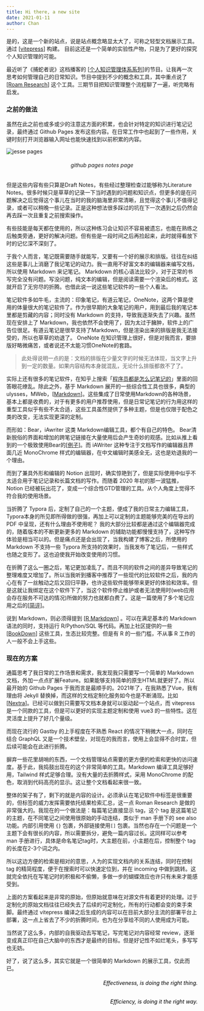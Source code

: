 ```yaml
---
title: Hi there, a new site
date: 2021-01-11
author: Chan
---
```


是的，这是一个新的站点，说是站点概念略显太大了，可称之轻型文档展示工具。通过 [[vitepress](https://vitepress.vuejs.org/)] 构建。
目前这还是一个简单的实验性产物，只是为了更好的探究个人知识管理的可能。

最近听了《捕蛇者说》这档播客的 [[个人知识管理体系系列](https://pythonhunter.org/episodes/ep23)]的节目。让我再一次思考如何管理自己的日常知识。节目中提到不少的概念和工具，其中重点说了 [[Roam Research](https://roamresearch.com/)] 这个工具。三期节目把知识管理整个流程聊了一遍，听完略有启发。

### 之前的做法

虽然在此之前也或多或少的注意这方面的积累，也会针对特定的知识进行笔记记录，最终通过 Github Pages 发布这些内容。在日常工作中也起到了一些作用，关键时刻打开浏览器输入网址也能快速找到以前积累的内容。

![jesse pages](/images/github-pages.png)
<h6 style="text-align:center">github pages notes page</h6>

但是这些内容有些只算是Draft Notes，有些经过整理检查过能够称为Literature Notes。很多时候只是草草的记录一下当时遇到的问题和知识点，但更多的是在问题解决之后觉得这个事儿在当时的我的脑海里非常清晰，且觉得这个事儿不值得记录，或者可以稍晚一些记录。正是这种想法很多踩过的坑在下一次遇到之后仍然会再去踩一次且重复之前搜索操作。

有些技能是每天都在使用的，所以这种练习会让知识不容易被遗忘，也能在熟练之后触类旁通，更好的解决问题。但有些是一段时间之后再捡起来，此时就得看放下时的记忆深不深刻了。

于我个人而言，笔记既需要随手就能写，又要有一个好的展示和排版。往往在纠结这些是事儿上消磨了我记笔记的动力。我一直用不好富文本的编辑器来编写文档，所以使用 Markdown 来记笔记。 Markdown 的核心语法比较少，对于正常的书写完全没有问题。写没问题，纯文本的编辑，但是阅读需要一个渲染后的格式。这就开启了无穷尽的折腾。也借此说一说这些笔记软件的一些个人看法。

笔记软件多如牛毛，主流的：印象笔记，有道云笔记，OneNote，这两个算是使用的体量很大的笔记软件了。作为很早期的大象笔记的用户，用到最后我的笔记本里都是剪藏的内容；同时没有 Markdown 的支持，导致我逐渐失去了兴趣。虽然现在安排上了 Markdown，我也依然不会使用了，因为太过于臃肿，软件上的广告位很足。有道云笔记是很早支持了Markdown，但是渲染出来的排版是我无法接受的，所以也草草的劝退了。 OneNote 在知识管理上很好，但是对我而言，要排版好略微痛苦，或者说还不太能习惯OneNote的套路。

> 此处得说明一点的是：文档的排版在少量文字的时候无法体现，当文字上升到一定的数量。如果内容结构本身就混乱，无论什么排版都救不了了。

实际上还有很多的笔记软件，在知乎上搜索「[程序员都是怎么记笔记的](https://www.zhihu.com/question/26229037)」里面的回答眼花缭乱。除此之外，基于 Markdown 展开的一些综合性工具也很多，典型的 ulysses，MWeb，[[Markdown](https://markdown.app/)]。这些集成了日常使用Markdown的各种场景，基本上都是收费的，对于有更多的用户推荐使用，但是日常记笔记的行为用这样的重型工具似乎有些不太合适，这些工具虽然提供了多种主题，但是也仅限于配色之类的改变，无法实现更深的定制。

而形如：Bear，iAwriter 这类 Markdown编辑工具，都个有自己的特色。 Bear清新脱俗的界面和增加的跨笔记链接在大量使用后会产生奇妙的观感。比如从推上看到的一个极致使用Bear的[[例子](https://twitter.com/Tisoga/status/1257978323793178625)]。而 iAWriter 这种专注于文档写作的编辑器且界面几近 MonoChrome 样式的编辑器，在中文编辑时美感全无，这也是劝退我的一个理由。

而到了兼具外形和编辑的 Notion 出现时，确实惊艳到了，但是实际使用中似乎不太适合用于笔记记录和长篇文档的写作。而随着 2020 年初的那一波猛推，Notion 已经被玩出花了，变成一个综合性GTD管理的工具。从个人角度上觉得不符合我的使用场景。

当折腾了 Typora 后，定制了自己的一个主题，便成了我的日常主力编辑工具，Typora本身的所见即所得做的很强，再加上可以定制的主题能够完美的在导出的 PDF 中呈现，还有什么理由不使用呢？ 我的大部分比较都是通过这个编辑器完成的，随着版本的不断更新更多的 Markdown 的辅助功能都慢慢支持了，这种写作体验是相当可以的。但是痛点还是会出现了，当我构建了博客之后，所使用的 Markdown 不支持一些 Typora 所支持的效果时，当我发布了笔记后，一些样式也随之变形了。这也迫使我开始改变使用的习惯。

在折腾了这么一圈之后，笔记更加凌乱了。而且不同的软件之间的差异导致笔记的整理难度又增加了。所以当我听到播客中推荐了一些现代的比较软件之后，我的内心在有了一丝触动之后又回归平静，也许这些软件能够带来更好的体验和效率。但是这就让我绑定在这个软件下了，当这个软件停止维护或者无法使用时(web应用会存在服务不可达的情况)所做的努力也就都白费了。这是一篇使用了多个笔记应用之后的[[简评](https://happyxiao.com/notes-app/)]。

说到 Markdown，则必须得提到 [[R Markdown](https://rmarkdown.rstudio.com/)] 。可以在满足基本的 Markdown 语法的同时，支持运行 R/Python/SQL 等代码。再加上社区提供的一些 [[BookDown](https://bookdown.org/yihui/rmarkdown/yihui-xie.html)] 这些工具，生态比较完整。但是有 R 的一些门槛，不从事 R 工作的人一般不会上手这些。

### 现在的方案

通篇思考了我日常的工作场景和需求，我发现我只需要写一个简单的 Markdown 文档，外加一点点扩展Feature。如果能够支持简单的原生HTML就更好了。所以最开始的 Github Pages 于我而言是最顺手的。2021年了，在我熟悉了Vue，我有理由将 Jekyll 替换掉，而这样的文档定制化服务如今也是不断涌现。比如[[Nextra](https://nextra.vercel.app/)]。已经可以做到只需要写文档本身就可以驱动起一个站点，而 vitepress 是一个同款的工具，但是可以更好的实现主题定制和使用 vue3 的一些特性。这在灵活度上提升了好几个量级。

而现在流行的 Gastby 的上手程度在不熟悉 React 的情况下稍微大一点，同时在结合 GraphQL 又是一个技术壁垒，对现在的我而言，使用上会显得不合时宜，但后续可能会在此进行折腾。

摒弃一些花里胡哨的东西，一个文档管理站点需要的更方便的检索和更快的访问速度。基于此，我捣鼓出现在的这个非常简单的工具。Markdown 编译工具足够好用，Tailwind 样式足够合理。没有大量的去折腾样式，采用 MonoChrome 的配色，取消到代码高亮的显示。这让整个文档看起来很一致。

整体的架子有了，剩下的就是内容的设计。必须承认在笔记软件中标签是很重要的，但标签的威力发挥需要依托结果检索汇总，这一点 Roman Research 是做的非常强大的。我现在的一个做法是：每篇笔记直接显示 tag，这个 tag 是这篇笔记的主题，在不同笔记之间使用很原始的手动连结，类似于 man 手册下的 see also 功能。内部引用使用 `{}` 包裹，外部链接使用`[]` 包裹。当然也存在一个问题是一个主题下会有很长的内容，所以需要拆分，避免一篇内容过长。这同样可以参考 man 手册进行，具体是命名笔记tag时，大主题在前，小主题在后，控制整个 tag 的长度在2-3个词之内。

所以这边方便的检索是相对的意思，人为的实现文档内的关系连结，同时在控制 tag 的精简程度，便于在搜索时可以快速定位到，并在 incoming 中做到跳转。这就完全依托在写笔记时的积极和不偷懒，多做一步的蝴蝶效应也许只有未来才能感受到。

上面的方案看起来是非常的原始，但原始就意味在对源文件有着更好的处理。过于定制化的原始文档往往已经失去了后续的可定制化，所有的行动都会变的束手束脚。最终通过 vitepress 编译之后生成的内容可以在目前大部分主流的部署平台上部署，这一点上省去了不少的折腾时间，也为在分享给不同的人使用成为可能。

当然说了这么多，内部的自我驱动去写笔记，写完笔记对内容经常 review，逐渐变成真正印在自己大脑中的东西才是最终的目标。但是好记性不如烂笔头，多写写也无妨。

好了，说了这么多，其实它就是一个很简单的 Markdown 的展示工具，仅此而已。

<h6 style="text-align:right;"><i style="color:#000;">Effectiveness, is doing the right thing.</i></h6>
<h6 style="text-align:right;"><i style="color:#000; text-align:right;">Efficiency, is doing it the right way.</i></h6>